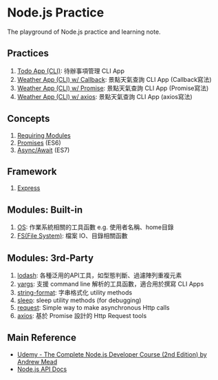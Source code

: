 # Node.js Practice

The playground of Node.js practice and learning note.


## Practices
1. [Todo App (CLI)](./practices/todo-app-cli): 待辦事項管理 CLI App
1. [Weather App (CLI) w/ Callback](./practices/weather-app-cli): 景點天氣查詢 CLI App (Callback寫法)
1. [Weather App (CLI) w/ Promise](./practices/weather-app-cli-promise): 景點天氣查詢 CLI App (Promise寫法)
1. [Weather App (CLI) w/ axios](./practices/weather-app-cli-axios): 景點天氣查詢 CLI App (axios寫法)


## Concepts
1. [Requiring Modules](./concepts/requiring-modules)
1. [Promises](./concepts/promises) (ES6)
1. [Async/Await](./concepts/async-await) (ES7)


## Framework
1. [Express](./framework-express)



## Modules: Built-in
1. [OS](./module-notes/os.md): 作業系統相關的工具函數 e.g. 使用者名稱、home目錄
1. [FS(File System)](./module-notes/fs.md): 檔案 IO、目錄相關函數


## Modules: 3rd-Party
1. [lodash](./module-notes/lodash.md): 各種泛用的API工具，如型態判斷、過濾陣列重複元素
1. [yargs](./module-notes/yargs.md): 支援 command line 解析的工具函數，適合用於撰寫 CLI Apps
1. [string-format](./module-notes/string-format.md): 字串格式化 utility methods
1. [sleep](./module-notes/sleep.md): sleep utility methods (for debugging)
1. [request](./module-notes/request.md): Simple way to make asynchronous Http calls 
1. [axios](./module-notes/axios.md): 基於 Promise 設計的 Http Request tools


## Main Reference
* [Udemy - The Complete Node.js Developer Course (2nd Edition) by Andrew Mead](https://www.udemy.com/the-complete-nodejs-developer-course-2/)
* [Node.js API Docs](https://nodejs.org/dist/latest-v8.x/docs/api/)
